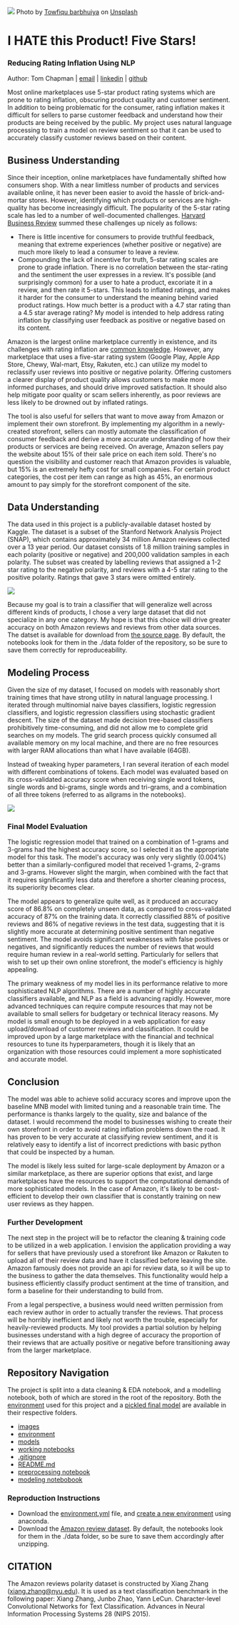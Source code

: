 ![](./images/banner.jpeg)
Photo by <a href="https://unsplash.com/@towfiqu999999?utm_source=unsplash&utm_medium=referral&utm_content=creditCopyText">Towfiqu barbhuiya</a> on <a href="https://unsplash.com/s/photos/customer-ratings?utm_source=unsplash&utm_medium=referral&utm_content=creditCopyText">Unsplash</a>
  
# I HATE this Product! Five Stars!
### Reducing Rating Inflation Using NLP
Author: Tom Chapman | [email](mailto:thomas.h.chapman@gmail.com) | [linkedin](https://www.linkedin.com/in/thomashchapman/) | [github](https://github.com/ThomasHChapman)

Most online marketplaces use 5-star product rating systems which are prone to rating inflation, obscuring product quality and customer sentiment. In addition to being problematic for the consumer, rating inflation makes it difficult for sellers to parse customer feedback and understand how their products are being received by the public. My project uses natural language processing to train a model on review sentiment so that it can be used to accurately classify customer reviews based on their content.


## Business Understanding
Since their inception, online marketplaces have fundamentally shifted how consumers shop. With a near limitless number of products and services available online, it has never been easier to avoid the hassle of brick-and-mortar stores. However, identifying which products or services are high-quality has become increasingly difficult. The popularity of the 5-star rating scale has led to a number of well-documented challenges. [Harvard Business Review](https://hbr.org/2019/07/the-problems-with-5-star-rating-systems-and-how-to-fix-them) summed these challenges up nicely as follows:

- There is little incentive for consumers to provide truthful feedback, meaning that extreme experiences (whether positive or negative) are much more likely to lead a consumer to leave a review.
- Compounding the lack of incentive for truth, 5-star rating scales are prone to grade inflation. There is no correlation between the star-rating and the sentiment the user expresses in a review. It's possible (and surprisingly common) for a user to hate a product, excoriate it in a review, and then rate it 5-stars. This leads to inflated ratings, and makes it harder for the consumer to understand the meaning behind varied product ratings. How much better is a product with a 4.7 star rating than a 4.5 star average rating?
My model is intended to help address rating inflation by classifying user feedback as positive or negative based on its content.

Amazon is the largest online marketplace currently in existence, and its challenges with rating inflation are [common knowledge](https://www.nytimes.com/2021/06/18/technology/amazon-reviews.html). However, any marketplace that uses a five-star rating system (Google Play, Apple App Store, Chewy, Wal-mart, Etsy, Rakuten, etc.) can utilize my model to reclassify user reviews into positive or negative polarity. Offering customers a clearer display of product quality allows customers to make more informed purchases, and should drive improved satisfaction. It should also help mitigate poor quality or scam sellers inherently, as poor reviews are less likely to be drowned out by inflated ratings.

The tool is also useful for sellers that want to move away from Amazon or implement their own storefront. By implementing my algorithm in a newly-created storefront, sellers can mostly automate the classification of consumer feedback and derive a more accurate understanding of how their products or services are being received. On average, Amazon sellers pay the website about 15% of their sale price on each item sold. There's no question the visibility and customer reach that Amazon provides is valuable, but 15% is an extremely hefty cost for small companies. For certain product categories, the cost per item can range as high as 45%, an enormous amount to pay simply for the storefront component of the site.


## Data Understanding
The data used in this project is a publicly-available dataset hosted by Kaggle. The dataset is a subset of the Stanford Network Analysis Project (SNAP), which contains approximately 34 million Amazon reviews collected over a 13 year period. Our dataset consists of 1.8 million training samples in each polarity (positive or negative) and 200,000 validation samples in each polarity. The subset was created by labelling reviews that assigned a 1-2 star rating to the negative polarity, and reviews with a 4-5 star rating to the positive polarity. Ratings that gave 3 stars were omitted entirely.

![](images/sent_dist.png)

Because my goal is to train a classifier that will generalize well across different kinds of products, I chose a very large dataset that did not specialize in any one category. My hope is that this choice will drive greater accuracy on both Amazon reviews and reviews from other data sources. The datset is available for download from [the source page](https://www.kaggle.com/datasets/kritanjalijain/amazon-reviews). By default, the notebooks look for them in the ./data folder of the repository, so be sure to save them correctly for reproduceability. 


## Modeling Process
Given the size of my dataset, I focused on models with reasonably short training times that have strong utility in natural language processing. I iterated through multinomial naive bayes classifiers, logistic regression classifiers, and logistic regression classifiers using stochastic gradient descent. The size of the dataset made decision tree-based classifiers prohibitively time-consuming, and did not allow me to complete grid searches on my models. The grid search process quickly consumed all available memory on my local machine, and there are no free resources with larger RAM allocations than what I have available (64GB).

Instead of tweaking hyper parameters, I ran several iteration of each model with different combinations of tokens. Each model was evaluated based on its cross-validated accuracy score when receiving single word tokens, single words and bi-grams, single words and tri-grams, and a combination of all three tokens (referred to as allgrams in the notebooks).

![](images/model_performance.png)

### Final Model Evaluation
The logistic regression model that trained on a combination of 1-grams and 3-grams had the highest accuracy score, so I selected it as the appropriate model for this task. The model's accuracy was only very slightly (0.004%) better than a similarly-configured model that received 1-grams, 2-grams and 3-grams. However slight the margin, when combined with the fact that it requires significantly less data and therefore a shorter cleaning process, its superiority becomes clear.

The model appears to generalize quite well, as it produced an accuracy score of 86.8% on completely unseen data, as compared to cross-validated accuracy of 87% on the training data. It correctly classified 88% of positive reviews and 86% of negative reviews in the test data, suggesting that it is slightly more accurate at determining positive sentiment than negative sentiment. The model avoids significant weaknesses with false positives or negatives, and significantly reduces the number of reviews that would require human review in a real-world setting. Particularly for sellers that wish to set up their own online storefront, the model's efficiency is highly appealing.

The primary weakness of my model lies in its performance relative to more sophisticated NLP algorithms. There are a number of highly accurate classifiers available, and NLP as a field is advancing rapidly. However, more advanced techniques can require compute resources that may not be available to small sellers for budgetary or technical literacy reasons. My model is small enough to be deployed in a web application for easy upload/download of customer reviews and classification. It could be improved upon by a large marketplace with the financial and technical resources to tune its hyperparameters, though it is likely that an organization with those resources could implement a more sophisticated and accurate model.


## Conclusion
The model was able to achieve solid accuracy scores and improve upon the baseline MNB model with limited tuning and a reasonable train time. The performance is thanks largely to the quality, size and balance of the dataset. I would recommend the model to businesses wishing to create their own storefront in order to avoid rating inflation problems down the road. It has proven to be very accurate at classifying review sentiment, and it is relatively easy to identify a list of incorrect predictions with basic python that could be inspected by a human.

The model is likely less suited for large-scale deployment by Amazon or a similar marketplace, as there are superior options that exist, and large marketplaces have the resources to support the computational demands of more sophisticated models. In the case of Amazon, it's likely to be cost-efficient to develop their own classifier that is constantly training on new user reviews as they happen. 


### Further Development
The next step in the project will be to refactor the cleaning & training code to be utilized in a web application. I envision the application providing a way for sellers that have previously used a storefront like Amazon or Rakuten to upload all of their review data and have it classified before leaving the site. Amazon famously does not provide an api for review data, so it will be up to the business to gather the data themselves. This functionality would help a business efficiently classify product sentiment at the time of transition, and form a baseline for their understanding to build from. 

From a legal perspective, a business would need written permission from each review author in order to actually transfer the reviews. That process will be horribly inefficient and likely not worth the trouble, especially for heavily-reviewed products. My tool provides a partial solution by helping businesses understand with a high degree of accuracy the proportion of their reviews that are actually positive or negative before transitioning away from the larger marketplace.


## Repository Navigation
The project is split into a data cleaning & EDA notebook, and a modelling notebook, both of which are stored in the root of the repository. Both the [environment](environment/environment.yml) used for this project and a [pickled final model](models/final_model.pkl) are available in their respective folders.

* [images](images/)
* [environment](environment/)
* [models](models/)
* [working notebooks](working_notebooks/)
* [.gitignore](.gitignore)
* [README.md](README.md)
* [preprocessing notebook](preprocessing_nb.ipynb)
* [modeling notebobook](modeling_nb.ipynb)


### Reproduction Instructions
- Download the [environment.yml](environment/environment.yml) file, and [create a new environment](https://conda.io/projects/conda/en/latest/user-guide/tasks/manage-environments.html) using anaconda.
- Download the [Amazon review dataset](https://www.kaggle.com/datasets/kritanjalijain/amazon-reviews?select=train.csv). By default, the notebooks look for them in the ./data folder, so be sure to save them accordingly after unzipping.



## CITATION
The Amazon reviews polarity dataset is constructed by Xiang Zhang (xiang.zhang@nyu.edu). It is used as a text classification benchmark in the following paper: Xiang Zhang, Junbo Zhao, Yann LeCun. Character-level Convolutional Networks for Text Classification. Advances in Neural Information Processing Systems 28 (NIPS 2015).

